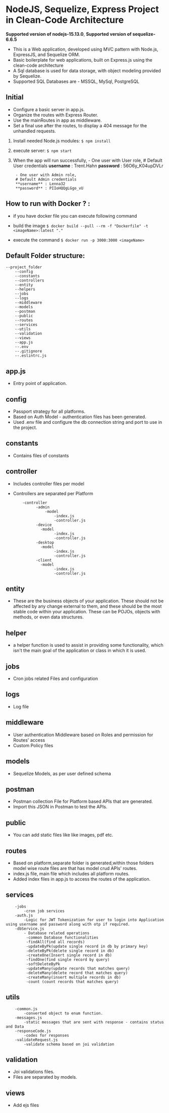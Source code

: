 # NodeJS, Sequelize, Express Project in Clean-Code Architecture


**Supported version of nodejs-15.13.0**,
**Supported version of sequelize-6.6.5**

- This is a Web application, developed using MVC pattern with Node.js, ExpressJS, and Sequelize ORM. 
- Basic boilerplate for web applications, built on Express.js using the clean-code architecture
- A Sql database is used for data storage, with object modeling provided by Sequelize.
- Supported SQL Databases are - MSSQL, MySql, PostgreSQL 

## Initial
- Configure a basic server in app.js.
- Organize the routes with Express Router.
- Use the mainRoutes in app as middleware.
- Set a final use after the routes, to display a 404 message for the unhandled requests.
1. Install needed Node.js modules:
     ```$ npm install```
2. execute server:
     ```$ npm start```
3. When the app will run successfully,
		- One user with User role,
	    # Default User credentials
		**username** : Trent.Hahn
		**password** : 56O6y_K04upDVLr
		
		- One user with Admin role,
	    # Default Admin credentials
		**username** : Lenna32
		**password** : PIIoHQQgLGgo_vU
		

## How to run with Docker ? :
- if you have docker file you can execute following command

- build the image
	```$ docker build --pull --rm -f "Dockerfile" -t <imageName>:latest "." ```
	
- execute the command
	```$ docker run -p 3000:3000 <imageName> ```
	 

## Default Folder structure:

	--project_folder
		--config
		--constants
		--controllers
		--entity
		--helpers
		--jobs
		--logs
		--middleware
		--models
		--postman
		--public
		--routes
		--services
		--utils
		--validation
		--views
		--app.js
		--.env
		--.gitignore
		--.eslintrc.js
## app.js
- Entry point of application.

## config
- Passport strategy for all platforms.
- Based on Auth Model - authentication files has been generated.
- Used .env file and configure the db connection string and port to use in the project.

## constants
- Contains files of constants

## controller
- Includes controller files per model
- Controllers are separated per Platform

     	  -controller
     	        -admin
     	            -model
     	                -index.js
     	                -controller.js
     	        -device
     	          -model
     	                -index.js
     	                -controller.js
     	        -desktop
     	          -model
     	                -index.js
     	                -controller.js
     	        -client
     	          -model
     	                -index.js
     	                -controller.js

## entity
- These are the business objects of your application. These should not be affected by any change external to them, and these should be the most stable code within your application. These can be POJOs, objects with methods, or even data structures.

## helper
- a helper function is used to assist in providing some functionality, which isn't the main goal of the application or class in which it is used.

## jobs
- Cron jobs related Files and configuration

## logs
- Log file

## middleware
- User authentication Middleware based on Roles and permission for Routes' access
- Custom Policy files

## models
- Sequelize Models, as per user defined schema 

## postman
- Postman collection File for Platform based APIs that are generated.
- Import this JSON in Postman to test the APIs.

## public 
- You can add static files like like images, pdf etc.

## routes
- Based on platform,separate folder is generated,within those folders model wise route files are that has model crud APIs' routes.
- index.js file, main file which includes all platform routes.
- Added index files in app.js to access the routes of the application.

## services
     	-jobs
       		-cron job services
     	-auth.js
       		-Logic for JWT Tokenization for user to login into Application using username and password along with otp if required.
       	-dbService.js
       	    - Database related operations
       	     -common Database functionalities
     	  	 -findAll(find all records)
     	  	 -updateByPk(update single record in db by primary key)
     	  	 -deleteByPk(delete single record in db)
     	  	 -createOne(Insert single record in db)
     	  	 -findOne(find single record by query)
     	  	 -softDeleteByPk
     	  	 -updateMany(update records that matches query)
             -deleteMany(delete record that matches query)
     	  	 -createMany(insert multiple records in db)
     	  	 -count (count records that matches query)
       	    
## utils
     	-common.js
       		-converted object to enum function.
     	-messages.js
  		    -static messages that are sent with response - contains status and Data
	    -responseCode.js
  		    -codes for responses
	    -validateRequest.js
  		    -validate schema based on joi validation

## validation
- Joi validations files.
- Files are separated by models.

## views
- Add ejs files